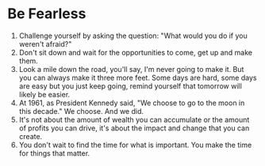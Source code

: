 # Be Fearless

1. Challenge yourself by asking the question: "What would you do if you weren't afraid?"
2. Don't sit down and wait for the opportunities to come, get up and make them.
3. Look a mile down the road, you'll say, I'm never going to make it. But you can always make it three more feet. Some days are hard, some days are easy but you just keep going, remind yourself that tomorrow will likely be easier.
4. At 1961, as President Kennedy said, "We choose to go to the moon in this decade." We choose. And we did.
5. It's not about the amount of wealth you can accumulate or the amount of profits you can drive, it's about the impact and change that you can create.
6. You don't wait to find the time for what is important. You make the time for things that matter.
